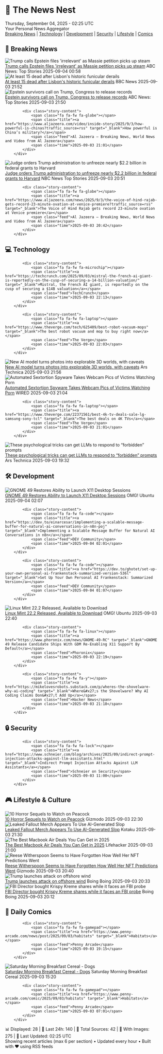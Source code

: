 <!-- Processing 54 RSS feeds at 2025-09-04 02:25:11 UTC -->
<!-- Processing: Saturday Morning Breakfast Cereal -->
<!-- Processing: Garfield -->
<!-- Processing: Girl Genius -->
<!-- Processing: CNN Top Stories -->
<!-- Processing: ABC News Breaking -->
<!-- Processing: Sky News World -->
<!-- Processing: TechCrunch -->
<!-- Processing: The Verge -->
<!-- Processing: WIRED -->
<!-- Processing: Lobsters Python -->
<!-- Processing: Dev.to -->
<!-- Processing: Phoronix Linux News -->
<!-- Processing: It's FOSS -->
<!-- Processing: OMG! Ubuntu -->
<!-- Processing: Linux.com -->
<!-- Processing: Red Hat Blog -->
<!-- Processing: GitHub Blog -->
<!-- Processing: GitLab Blog -->
<!-- Processing: Coding Horror -->
<!-- Processing: The Pragmatic Engineer -->
<!-- Processing: Lifehacker -->
<!-- Processing: Boing Boing -->
<!-- Processing: Krebs on Security -->
<!-- Generated 5 new posts out of 23 feeds processed -->
<div class="newspaper-header">
    <h1 class="newspaper-title">📰 The News Nest</h1>
    <div class="newspaper-date">Thursday, September 04, 2025 - 02:25 UTC</div>
    <div class="newspaper-subtitle">Your Personal News Aggregator</div>
</div>

<div class="newspaper-nav">
    <a href="#breaking">Breaking News</a> |
    <a href="#tech">Technology</a> |
    <a href="#dev">Development</a> |
    <a href="#security">Security</a> |
    <a href="#lifestyle">Lifestyle</a> |
    <a href="#webcomics">Comics</a>
</div>

<div class="news-section breaking-news" id="breaking">
<h2 class="section-header">🚨 Breaking News</h2>
<div class="stories-container">
<div class="story">
            <img src="https://s.abcnews.com/images/Politics/trump-nawrocki-08-gty-jef-250903_1756915869799_hpMain_4x3t_384.jpg" alt="Trump calls Epstein files &#x27;irrelevant&#x27; as Massie petition picks up steam" class="story-image" loading="lazy" onerror="this.style.display='none'">
            <div class="story-content">
                <span class="fa fa-fw fa-tv"></span>
                <span class="title"><a href="https://abcnews.go.com/Politics/trump-calls-epstein-files-irrelevant-push-release-gains/story?id=125225706" target="_blank">Trump calls Epstein files &#x27;irrelevant&#x27; as Massie petition picks up steam</a></span>
                <span class="feed">ABC News: Top Stories</span>
                <span class="time">2025-09-04 00:58</span>
            </div>
        </div>
<div class="story">
            <img src="https://ichef.bbci.co.uk/ace/standard/240/cpsprodpb/7884/live/2428b480-8903-11f0-9cf6-cbf3e73ce2b9.jpg" alt="At least 15 dead after Lisbon&#x27;s historic funicular derails" class="story-image" loading="lazy" onerror="this.style.display='none'">
            <div class="story-content">
                <span class="fa fa-fw fa-earth-americas"></span>
                <span class="title"><a href="https://www.bbc.com/news/articles/c1jzlgj915no?at_medium=RSS&at_campaign=rss" target="_blank">At least 15 dead after Lisbon&#x27;s historic funicular derails</a></span>
                <span class="feed">BBC News</span>
                <span class="time">2025-09-03 21:52</span>
            </div>
        </div>
<div class="story">
            <img src="https://s.abcnews.com/images/US/davis-epstein-1-abc-gmh-250903_1756921206237_hpMain_4x3t_384.jpg" alt="Epstein survivors call on Trump, Congress to release records" class="story-image" loading="lazy" onerror="this.style.display='none'">
            <div class="story-content">
                <span class="fa fa-fw fa-tv"></span>
                <span class="title"><a href="https://abcnews.go.com/US/power-transparent-epstein-survivors-call-trump-congress-release/story?id=125221825" target="_blank">Epstein survivors call on Trump, Congress to release records</a></span>
                <span class="feed">ABC News: Top Stories</span>
                <span class="time">2025-09-03 21:50</span>
            </div>
        </div>
<div class="story">
            
            <div class="story-content">
                <span class="fa fa-fw fa-globe"></span>
                <span class="title"><a href="https://www.aljazeera.com/video/inside-story/2025/9/3/how-powerful-is-chinas?traffic_source=rss" target="_blank">How powerful is China’s military?</a></span>
                <span class="feed">Al Jazeera – Breaking News, World News and Video from Al Jazeera</span>
                <span class="time">2025-09-03 21:01</span>
            </div>
        </div>
<div class="story">
            <img src="https://media-cldnry.s-nbcnews.com/image/upload/t_fit_1500w/rockcms/2025-05/250502-harvard-university-mn-0830-e53159.jpg" alt="Judge orders Trump administration to unfreeze nearly $2.2 billion in federal grants to Harvard" class="story-image" loading="lazy" onerror="this.style.display='none'">
            <div class="story-content">
                <span class="fa fa-fw fa-broadcast-tower"></span>
                <span class="title"><a href="https://www.nbcnews.com/news/us-news/judge-orders-trump-administration-unfreeze-nearly-22-billion-federal-g-rcna228926" target="_blank">Judge orders Trump administration to unfreeze nearly $2.2 billion in federal grants to Harvard</a></span>
                <span class="feed">NBC News Top Stories</span>
                <span class="time">2025-09-03 20:51</span>
            </div>
        </div>
<div class="story">
            
            <div class="story-content">
                <span class="fa fa-fw fa-globe"></span>
                <span class="title"><a href="https://www.aljazeera.com/news/2025/9/3/the-voice-of-hind-rajab-gets-record-23-minute-ovation-at-venice-premiere?traffic_source=rss" target="_blank">The Voice of Hind Rajab gets record 23-minute ovation at Venice premiere</a></span>
                <span class="feed">Al Jazeera – Breaking News, World News and Video from Al Jazeera</span>
                <span class="time">2025-09-03 20:42</span>
            </div>
        </div>
</div>
</div>
<div class="news-section tech-news" id="tech">
<h2 class="section-header">💻 Technology</h2>
<div class="stories-container">
<div class="story">
            
            <div class="story-content">
                <span class="fa fa-fw fa-microchip"></span>
                <span class="title"><a href="https://techcrunch.com/2025/09/03/mistral-the-french-ai-giant-is-reportedly-on-the-cusp-of-securing-a-14-billion-valuation/" target="_blank">Mistral, the French AI giant, is reportedly on the cusp of securing a $14B valuation</a></span>
                <span class="feed">TechCrunch</span>
                <span class="time">2025-09-03 22:13</span>
            </div>
        </div>
<div class="story">
            
            <div class="story-content">
                <span class="fa fa-fw fa-laptop"></span>
                <span class="title"><a href="https://www.theverge.com/tech/625409/best-robot-vacuum-mops" target="_blank">The best robot vacuum and mop to buy right now</a></span>
                <span class="feed">The Verge</span>
                <span class="time">2025-09-03 22:03</span>
            </div>
        </div>
<div class="story">
            <img src="https://cdn.arstechnica.net/wp-content/uploads/2025/09/voyager_screenshot-500x500.jpg" alt="New AI model turns photos into explorable 3D worlds, with caveats" class="story-image" loading="lazy" onerror="this.style.display='none'">
            <div class="story-content">
                <span class="fa fa-fw fa-cog"></span>
                <span class="title"><a href="https://arstechnica.com/ai/2025/09/new-ai-model-turns-photos-into-explorable-3d-worlds-with-caveats/" target="_blank">New AI model turns photos into explorable 3D worlds, with caveats</a></span>
                <span class="feed">Ars Technica</span>
                <span class="time">2025-09-03 21:56</span>
            </div>
        </div>
<div class="story">
            <img src="https://media.wired.com/photos/68b89a36c384e6e28053db52/master/pass/porn-malware-sec-5988-040947.jpg" alt="Automated Sextortion Spyware Takes Webcam Pics of Victims Watching Porn" class="story-image" loading="lazy" onerror="this.style.display='none'">
            <div class="story-content">
                <span class="fa fa-fw fa-bolt"></span>
                <span class="title"><a href="https://www.wired.com/story/stealerium-infostealer-porn-sextortion/" target="_blank">Automated Sextortion Spyware Takes Webcam Pics of Victims Watching Porn</a></span>
                <span class="feed">WIRED</span>
                <span class="time">2025-09-03 21:04</span>
            </div>
        </div>
<div class="story">
            
            <div class="story-content">
                <span class="fa fa-fw fa-laptop"></span>
                <span class="title"><a href="https://www.theverge.com/22371561/best-4k-tv-deals-sale-lg-samsung-sony-tcl" target="_blank">The best deals on 4K TVs</a></span>
                <span class="feed">The Verge</span>
                <span class="time">2025-09-03 21:01</span>
            </div>
        </div>
<div class="story">
            <img src="https://cdn.arstechnica.net/wp-content/uploads/2025/09/GettyImages-1196287382-500x500.jpg" alt="These psychological tricks can get LLMs to respond to “forbidden” prompts" class="story-image" loading="lazy" onerror="this.style.display='none'">
            <div class="story-content">
                <span class="fa fa-fw fa-cog"></span>
                <span class="title"><a href="https://arstechnica.com/science/2025/09/these-psychological-tricks-can-get-llms-to-respond-to-forbidden-prompts/" target="_blank">These psychological tricks can get LLMs to respond to “forbidden” prompts</a></span>
                <span class="feed">Ars Technica</span>
                <span class="time">2025-09-03 19:32</span>
            </div>
        </div>
</div>
</div>
<div class="news-section dev-news" id="dev">
<h2 class="section-header">🛠️ Development</h2>
<div class="stories-container">
<div class="story">
            <img src="https://i0.wp.com/www.omgubuntu.co.uk/wp-content/uploads/2025/02/GNOME-48.jpg?resize=406%2C232&amp;ssl=1" alt="GNOME 49 Restores Ability to Launch X11 Desktop Sessions" class="story-image" loading="lazy" onerror="this.style.display='none'">
            <div class="story-content">
                <span class="fa fa-fw fa-ubuntu"></span>
                <span class="title"><a href="https://www.omgubuntu.co.uk/2025/09/gnome-49-reenables-x11-session-support-in-gdm" target="_blank">GNOME 49 Restores Ability to Launch X11 Desktop Sessions</a></span>
                <span class="feed">OMG! Ubuntu</span>
                <span class="time">2025-09-04 02:07</span>
            </div>
        </div>
<div class="story">
            
            <div class="story-content">
                <span class="fa fa-fw fa-code"></span>
                <span class="title"><a href="https://dev.to/einarcesar/implementing-a-scalable-message-buffer-for-natural-ai-conversations-in-n8n-poj" target="_blank">Implementing a Scalable Message Buffer for Natural AI Conversations in n8n</a></span>
                <span class="feed">DEV Community</span>
                <span class="time">2025-09-04 02:01</span>
            </div>
        </div>
<div class="story">
            
            <div class="story-content">
                <span class="fa fa-fw fa-code"></span>
                <span class="title"><a href="https://dev.to/ghotet/set-up-your-own-personal-ai-frankenstack-summarized-version-536l" target="_blank">Set Up Your Own Personal AI Frankenstack: Summarized Version</a></span>
                <span class="feed">DEV Community</span>
                <span class="time">2025-09-04 01:07</span>
            </div>
        </div>
<div class="story">
            <img src="https://i0.wp.com/www.omgubuntu.co.uk/wp-content/uploads/2025/09/Linux-Mint-22.2.jpg?resize=406%2C232&amp;ssl=1" alt="Linux Mint 22.2 Released, Available to Download" class="story-image" loading="lazy" onerror="this.style.display='none'">
            <div class="story-content">
                <span class="fa fa-fw fa-ubuntu"></span>
                <span class="title"><a href="https://www.omgubuntu.co.uk/2025/09/linux-mint-22-2-released-new-features" target="_blank">Linux Mint 22.2 Released, Available to Download</a></span>
                <span class="feed">OMG! Ubuntu</span>
                <span class="time">2025-09-03 22:40</span>
            </div>
        </div>
<div class="story">
            
            <div class="story-content">
                <span class="fa fa-fw fa-linux"></span>
                <span class="title"><a href="https://www.phoronix.com/news/GNOME-49-RC" target="_blank">GNOME 49 Release Candidate Ships With GDM Re-Enabling X11 Support By Default</a></span>
                <span class="feed">Phoronix</span>
                <span class="time">2025-09-03 22:19</span>
            </div>
        </div>
<div class="story">
            
            <div class="story-content">
                <span class="fa fa-fw fa-y"></span>
                <span class="title"><a href="https://mikelovesrobots.substack.com/p/wheres-the-shovelware-why-ai-coding" target="_blank">Where&#x27;s the Shovelware? Why AI Coding Claims Don&#x27;t Add Up</a></span>
                <span class="feed">Hacker News</span>
                <span class="time">2025-09-03 21:18</span>
            </div>
        </div>
</div>
</div>
<div class="news-section security-news" id="security">
<h2 class="section-header">🔒 Security</h2>
<div class="stories-container">
<div class="story">
            
            <div class="story-content">
                <span class="fa fa-fw fa-lock"></span>
                <span class="title"><a href="https://www.schneier.com/blog/archives/2025/09/indirect-prompt-injection-attacks-against-llm-assistants.html" target="_blank">Indirect Prompt Injection Attacks Against LLM Assistants</a></span>
                <span class="feed">Schneier on Security</span>
                <span class="time">2025-09-03 11:00</span>
            </div>
        </div>
</div>
</div>
<div class="news-section lifestyle-news" id="lifestyle">
<h2 class="section-header">🎮 Lifestyle & Culture</h2>
<div class="stories-container">
<div class="story">
            <img src="https://gizmodo.com/app/uploads/2025/09/artandsienna.jpg" alt="10 Horror Sequels to Watch on Peacock" class="story-image" loading="lazy" onerror="this.style.display='none'">
            <div class="story-content">
                <span class="fa fa-fw fa-computer"></span>
                <span class="title"><a href="https://gizmodo.com/10-horror-sequels-to-watch-on-peacock-2000652078" target="_blank">10 Horror Sequels to Watch on Peacock</a></span>
                <span class="feed">Gizmodo</span>
                <span class="time">2025-09-03 22:30</span>
            </div>
        </div>
<div class="story">
            <img src="https://kotaku.com/app/uploads/2025/09/falloutai.jpg" alt="Leaked Fallout Merch Appears To Use AI-Generated Slop" class="story-image" loading="lazy" onerror="this.style.display='none'">
            <div class="story-content">
                <span class="fa fa-fw fa-gamepad"></span>
                <span class="title"><a href="https://kotaku.com/leaked-fallout-merch-ai-art-target-hot-sauce-bethesda-2000622731" target="_blank">Leaked Fallout Merch Appears To Use AI-Generated Slop</a></span>
                <span class="feed">Kotaku</span>
                <span class="time">2025-09-03 21:30</span>
            </div>
        </div>
<div class="story">
            <img src="https://lifehacker.com/imagery/articles/01HRWJHQMADEADSWPAB7Z7G7JW/hero-image.png" alt="The Best Macbook Air Deals You Can Get in 2025" class="story-image" loading="lazy" onerror="this.style.display='none'">
            <div class="story-content">
                <span class="fa fa-fw fa-life-ring"></span>
                <span class="title"><a href="https://lifehacker.com/tech/best-macbook-air-deals?utm_medium=RSS" target="_blank">The Best Macbook Air Deals You Can Get in 2025</a></span>
                <span class="feed">Lifehacker</span>
                <span class="time">2025-09-03 21:00</span>
            </div>
        </div>
<div class="story">
            <img src="https://gizmodo.com/app/uploads/2024/03/914d7ecd1b21baf0b03440017c7e5f03.jpg" alt="Reese Witherspoon Seems to Have Forgotten How Well Her NFT Predictions Went" class="story-image" loading="lazy" onerror="this.style.display='none'">
            <div class="story-content">
                <span class="fa fa-fw fa-computer"></span>
                <span class="title"><a href="https://gizmodo.com/reese-witherspoon-seems-to-have-forgotten-how-well-her-nft-predictions-went-2000653047" target="_blank">Reese Witherspoon Seems to Have Forgotten How Well Her NFT Predictions Went</a></span>
                <span class="feed">Gizmodo</span>
                <span class="time">2025-09-03 20:40</span>
            </div>
        </div>
<div class="story">
            <img src="https://i0.wp.com/boingboing.net/wp-content/uploads/2022/04/turbine.jpeg?fit=1500%2C843&amp;quality=60&amp;ssl=1" alt="Trump launches attack on offshore wind" class="story-image" loading="lazy" onerror="this.style.display='none'">
            <div class="story-content">
                <span class="fa fa-fw fa-arrow-right"></span>
                <span class="title"><a href="https://boingboing.net/2025/09/03/trump-launches-attack-on-offshore-wind.html" target="_blank">Trump launches attack on offshore wind</a></span>
                <span class="feed">Boing Boing</span>
                <span class="time">2025-09-03 20:33</span>
            </div>
        </div>
<div class="story">
            <img src="https://i0.wp.com/boingboing.net/wp-content/uploads/2025/07/Kash_Patel_52588173144.jpg?fit=1200%2C800&amp;quality=60&amp;ssl=1" alt="FBI Director bought Krispy Kreme shares while it faces an FBI probe" class="story-image" loading="lazy" onerror="this.style.display='none'">
            <div class="story-content">
                <span class="fa fa-fw fa-arrow-right"></span>
                <span class="title"><a href="https://boingboing.net/2025/09/03/krispy-kreme-data-breach.html" target="_blank">FBI Director bought Krispy Kreme shares while it faces an FBI probe</a></span>
                <span class="feed">Boing Boing</span>
                <span class="time">2025-09-03 20:12</span>
            </div>
        </div>
</div>
</div>
<div class="news-section webcomics-section" id="webcomics">
<h2 class="section-header">🎨 Daily Comics</h2>
<div class="stories-container">
<div class="story">
            
            <div class="story-content">
                <span class="fa fa-fw fa-gamepad"></span>
                <span class="title"><a href="https://www.penny-arcade.com/news/post/2025/09/03/habitats" target="_blank">Habitats</a></span>
                <span class="feed">Penny Arcade</span>
                <span class="time">2025-09-03 19:15</span>
            </div>
        </div>
<div class="story">
            <img src="https://www.smbc-comics.com/comics/1756846922-20250903 (1).png" alt="Saturday Morning Breakfast Cereal - Dogs" class="story-image" loading="lazy" onerror="this.style.display='none'">
            <div class="story-content">
                <span class="fa fa-fw fa-smile"></span>
                <span class="title"><a href="https://www.smbc-comics.com/comic/dogs-4" target="_blank">Saturday Morning Breakfast Cereal - Dogs</a></span>
                <span class="feed">Saturday Morning Breakfast Cereal</span>
                <span class="time">2025-09-03 15:20</span>
            </div>
        </div>
<div class="story">
            
            <div class="story-content">
                <span class="fa fa-fw fa-gamepad"></span>
                <span class="title"><a href="https://www.penny-arcade.com/comic/2025/09/03/habitats" target="_blank">Habitats</a></span>
                <span class="feed">Penny Arcade</span>
                <span class="time">2025-09-03 07:01</span>
            </div>
        </div>
</div>
</div>

<div class="newspaper-footer">
    <div class="stats">
        📊 Displayed: 28 | 📅 Last 24h: 140 | 📡 Total Sources: 42 | 📸 With Images: 275 |
        🔄 Last Updated: 02:25 UTC
    </div>
    <div class="footer-note">
        Showing recent articles (max 6 per section) • Updated every hour • Built with ❤️ using RSS feeds
    </div>
</div>
